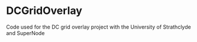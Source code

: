 # DCGridOverlay
Code used for the DC grid overlay project with the University of Strathclyde and SuperNode

